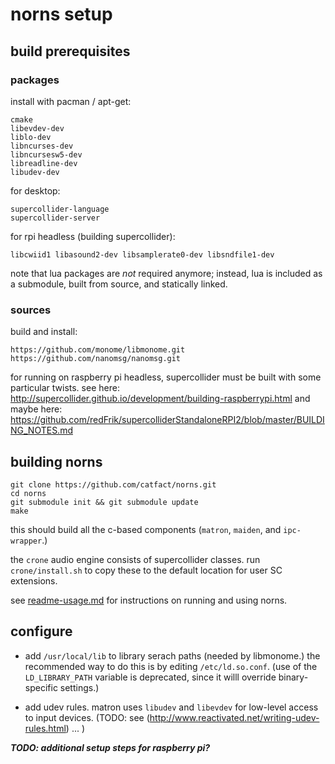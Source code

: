 # norns setup

## build prerequisites

### packages

install with pacman / apt-get:

```
cmake
libevdev-dev
liblo-dev
libncurses-dev
libncursesw5-dev
libreadline-dev
libudev-dev
```

for desktop: 
```
supercollider-language
supercollider-server
```

for rpi headless (building supercollider): 
```
libcwiid1 libasound2-dev libsamplerate0-dev libsndfile1-dev
```

note that lua packages are *not* required anymore; instead, lua is included as a submodule, built from source, and statically linked.

### sources

build and install:

```
https://github.com/monome/libmonome.git
https://github.com/nanomsg/nanomsg.git
```

for running on raspberry pi headless, supercollider must be built with some particular twists. 
see here:
http://supercollider.github.io/development/building-raspberrypi.html
and maybe here:
https://github.com/redFrik/supercolliderStandaloneRPI2/blob/master/BUILDING_NOTES.md


## building norns

```
git clone https://github.com/catfact/norns.git
cd norns
git submodule init && git submodule update
make
```

this should build all the c-based components (`matron`, `maiden`, and `ipc-wrapper`.)

the `crone` audio engine consists of supercollider classes. run `crone/install.sh` to copy these to the default location for user SC extensions. 

see  [readme-usage.md](readme-usage.md) for instructions on running and using norns.

## configure

- add `/usr/local/lib` to library serach paths (needed by libmonome.)
the recommended way to do this is by editing `/etc/ld.so.conf`. (use of the `LD_LIBRARY_PATH` variable is deprecated, since it willl override binary-specific settings.)

- add udev rules. matron uses `libudev` and `libevdev` for low-level access to input devices. (TODO: see (http://www.reactivated.net/writing-udev-rules.html) ... )

_**TODO: additional setup steps for raspberry pi?**_
